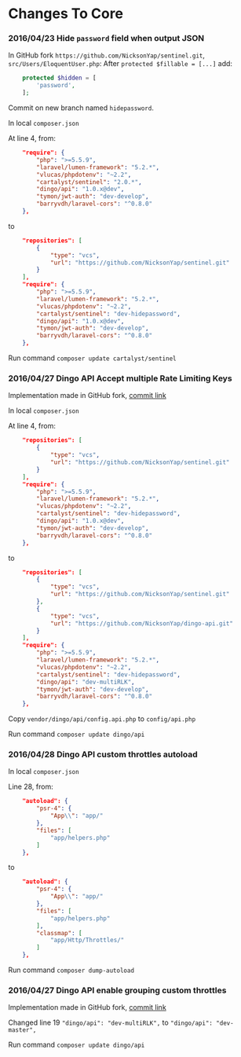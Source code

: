 # Changes To Core

### 2016/04/23 Hide `password` field when output JSON


In GitHub fork `https://github.com/NicksonYap/sentinel.git`, `src/Users/EloquentUser.php`:
After `protected $fillable = [...]` add:

```php
    protected $hidden = [
        'password',
    ];
```
Commit on new branch named `hidepassword`.

In local `composer.json`

At line 4, from:

```json
    "require": {
        "php": ">=5.5.9",
        "laravel/lumen-framework": "5.2.*",
        "vlucas/phpdotenv": "~2.2",
        "cartalyst/sentinel": "2.0.*",
        "dingo/api": "1.0.x@dev",
        "tymon/jwt-auth": "dev-develop",
        "barryvdh/laravel-cors": "^0.8.0"
    },
```
to

```json
    "repositories": [
        {
            "type": "vcs",
            "url": "https://github.com/NicksonYap/sentinel.git"
        }
    ],
    "require": {
        "php": ">=5.5.9",
        "laravel/lumen-framework": "5.2.*",
        "vlucas/phpdotenv": "~2.2",
        "cartalyst/sentinel": "dev-hidepassword",
        "dingo/api": "1.0.x@dev",
        "tymon/jwt-auth": "dev-develop",
        "barryvdh/laravel-cors": "^0.8.0"
    },
```
Run command `composer update cartalyst/sentinel`

### 2016/04/27 Dingo API Accept multiple Rate Limiting Keys

Implementation made in GitHub fork, [commit link](https://github.com/NicksonYap/dingo-api/commit/e6db8797603908fc3d3e4e240812b0923a3a41a0)

In local `composer.json`

At line 4, from:

```json
    "repositories": [
        {
            "type": "vcs",
            "url": "https://github.com/NicksonYap/sentinel.git"
        }
    ],
    "require": {
        "php": ">=5.5.9",
        "laravel/lumen-framework": "5.2.*",
        "vlucas/phpdotenv": "~2.2",
        "cartalyst/sentinel": "dev-hidepassword",
        "dingo/api": "1.0.x@dev",
        "tymon/jwt-auth": "dev-develop",
        "barryvdh/laravel-cors": "^0.8.0"
    },
```
to

```json
    "repositories": [
        {
            "type": "vcs",
            "url": "https://github.com/NicksonYap/sentinel.git"
        },
        {
            "type": "vcs",
            "url": "https://github.com/NicksonYap/dingo-api.git"
        }
    ],
    "require": {
        "php": ">=5.5.9",
        "laravel/lumen-framework": "5.2.*",
        "vlucas/phpdotenv": "~2.2",
        "cartalyst/sentinel": "dev-hidepassword",
        "dingo/api": "dev-multiRLK",
        "tymon/jwt-auth": "dev-develop",
        "barryvdh/laravel-cors": "^0.8.0"
    },
```

Copy `vendor/dingo/api/config.api.php` to `config/api.php`

Run command `composer update dingo/api`

### 2016/04/28 Dingo API custom throttles autoload

In local `composer.json`

Line 28, from:

```json
    "autoload": {
        "psr-4": {
            "App\\": "app/"
        },
        "files": [
            "app/helpers.php"
        ]
    },
```
to

```json
    "autoload": {
        "psr-4": {
            "App\\": "app/"
        },
        "files": [
            "app/helpers.php"
        ],
        "classmap": [
            "app/Http/Throttles/"
        ]
    },
```


Run command `composer dump-autoload`

### 2016/04/27 Dingo API enable grouping custom throttles

Implementation made in GitHub fork, [commit link](https://github.com/NicksonYap/dingo-api/commit/07b27d17fb06ce1ac0a6174bdabec25315ffcf0f)

Changed line 19 `"dingo/api": "dev-multiRLK",` to `"dingo/api": "dev-master",`

Run command `composer update dingo/api`